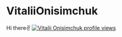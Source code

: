 # VitaliiOnisimchuk
Hi there✌️
[![Vitalii Onisimchuk profile views](https://u8views.com/api/v1/github/profiles/12183939/views/day-week-month-total-count.svg)](https://u8views.com/github/onisimchukv)
